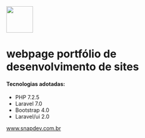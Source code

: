 <img src="http://www.snapdev.com.br/img/logo.png" height= "70">

<h1> webpage portfólio de desenvolvimento de sites </h1>

<h4>Tecnologias adotadas:</h4>

<ul>
    <li>PHP 7.2.5</li>
    <li>Laravel 7.0</li>
    <li>Bootstrap 4.0</li>
    <li>Laravel/ui 2.0</li>
</ul>

<a href="www.snapdev.com.br"> www.snapdev.com.br </a>
